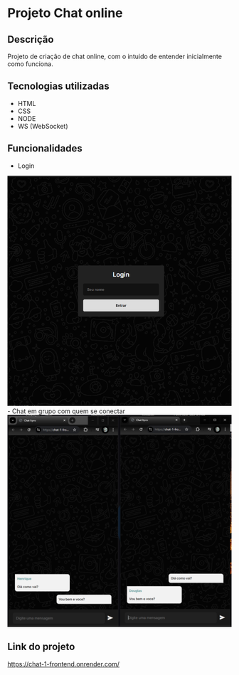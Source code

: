 # Projeto Chat online

## Descrição
Projeto de criação de chat online, com o intuido de entender inicialmente como funciona.


## Tecnologias utilizadas

- HTML
- CSS
- NODE
- WS (WebSocket)

## Funcionalidades
- Login
<img src="./telas_projeto/login.png">
- Chat em grupo com quem se conectar
<img src="./telas_projeto/conversas.png">

## Link do projeto

https://chat-1-frontend.onrender.com/